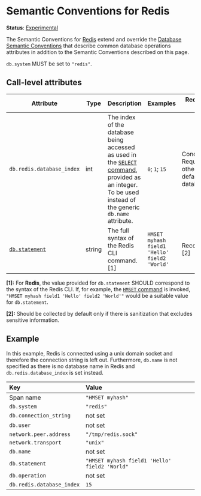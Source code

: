 <!--- Hugo front matter used to generate the website version of this page:
linkTitle: Redis
--->

# Semantic Conventions for Redis

**Status**: [Experimental][DocumentStatus]

The Semantic Conventions for [Redis](https://redis.com/) extend and override the [Database Semantic Conventions](database-spans.md)
that describe common database operations attributes in addition to the Semantic Conventions
described on this page.

`db.system` MUST be set to `"redis"`.

## Call-level attributes

<!-- semconv db.redis(tag=call-level-tech-specific) -->
| Attribute  | Type | Description  | Examples  | Requirement Level |
|---|---|---|---|---|
| `db.redis.database_index` | int | The index of the database being accessed as used in the [`SELECT` command](https://redis.io/commands/select), provided as an integer. To be used instead of the generic `db.name` attribute. | `0`; `1`; `15` | Conditionally Required: If other than the default database (`0`). |
| [`db.statement`](database-spans.md) | string | The full syntax of the Redis CLI command. [1] | `HMSET myhash field1 'Hello' field2 'World'` | Recommended: [2] |

**[1]:** For **Redis**, the value provided for `db.statement` SHOULD correspond to the syntax of the Redis CLI. If, for example, the [`HMSET` command](https://redis.io/commands/hmset) is invoked, `"HMSET myhash field1 'Hello' field2 'World'"` would be a suitable value for `db.statement`.

**[2]:** Should be collected by default only if there is sanitization that excludes sensitive information.
<!-- endsemconv -->

## Example

In this example, Redis is connected using a unix domain socket and therefore the connection string is left out.
Furthermore, `db.name` is not specified as there is no database name in Redis and `db.redis.database_index` is set instead.

| Key                       | Value |
|:--------------------------| :-------------------------------------------- |
| Span name                 | `"HMSET myhash"` |
| `db.system`               | `"redis"` |
| `db.connection_string`    | not set |
| `db.user`                 | not set |
| `network.peer.address`    | `"/tmp/redis.sock"` |
| `network.transport`       | `"unix"` |
| `db.name`                 | not set |
| `db.statement`            | `"HMSET myhash field1 'Hello' field2 'World"` |
| `db.operation`            | not set |
| `db.redis.database_index` | `15` |

[DocumentStatus]: https://github.com/open-telemetry/opentelemetry-specification/tree/v1.26.0/specification/document-status.md

